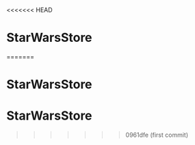 <<<<<<< HEAD
# StarWarsStore
=======
# StarWarsStore
# StarWarsStore
>>>>>>> 0961dfe (first commit)
